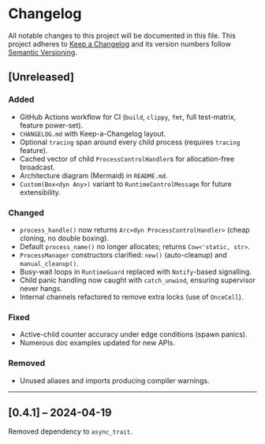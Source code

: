# Changelog

All notable changes to this project will be documented in this file.
This project adheres to [Keep a Changelog](https://keepachangelog.com/en/1.1.0/)
and its version numbers follow [Semantic Versioning](https://semver.org/).

## [Unreleased]

### Added
- GitHub Actions workflow for CI (`build`, `clippy`, `fmt`, full test-matrix,
  feature power-set).
- `CHANGELOG.md` with Keep-a-Changelog layout.
- Optional `tracing` span around every child process (requires `tracing` feature).
- Cached vector of child `ProcessControlHandler`s for allocation-free broadcast.
- Architecture diagram (Mermaid) in `README.md`.
- `Custom(Box<dyn Any>)` variant to `RuntimeControlMessage` for future
  extensibility.

### Changed
- `process_handle()` now returns `Arc<dyn ProcessControlHandler>` (cheap cloning,
  no double boxing).
- Default `process_name()` no longer allocates; returns `Cow<'static, str>`.
- `ProcessManager` constructors clarified: `new()` (auto-cleanup) and
  `manual_cleanup()`.
- Busy-wait loops in `RuntimeGuard` replaced with `Notify`-based signalling.
- Child panic handling now caught with `catch_unwind`, ensuring supervisor
  never hangs.
- Internal channels refactored to remove extra locks (use of `OnceCell`).

### Fixed
- Active-child counter accuracy under edge conditions (spawn panics).
- Numerous doc examples updated for new APIs.

### Removed
- Unused aliases and imports producing compiler warnings.

---

## [0.4.1] – 2024-04-19
Removed dependency to `async_trait`.
